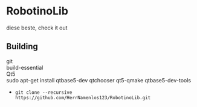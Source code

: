 # RobotinoLib

diese beste, check it out

## Building

git  
build-essential  
Qt5  
sudo apt-get install qtbase5-dev qtchooser qt5-qmake qtbase5-dev-tools  
+ `git clone --recursive https://github.com/HerrNamenlos123/RobotinoLib.git`
